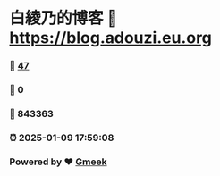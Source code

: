 # 白綾乃的博客 :link: https://blog.adouzi.eu.org 
### :page_facing_up: [47](https://blog.adouzi.eu.org/tag.html) 
### :speech_balloon: 0 
### :hibiscus: 843363 
### :alarm_clock: 2025-01-09 17:59:08 
### Powered by :heart: [Gmeek](https://github.com/Meekdai/Gmeek)
